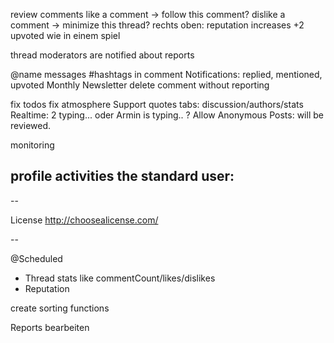 review comments
like a comment -> follow this comment?
dislike a comment -> minimize this thread?
rechts oben: reputation increases +2 upvoted wie in einem spiel

thread moderators are notified about reports

@name messages
#hashtags in comment
Notifications: replied, mentioned, upvoted
Monthly Newsletter
delete comment without reporting

fix todos
fix atmosphere
Support quotes
tabs: discussion/authors/stats
Realtime: 2 typing... oder Armin is typing..
? Allow Anonymous Posts: will be reviewed.

monitoring

profile activities the standard user:
-

--

License
http://choosealicense.com/


--

@Scheduled
- Thread stats like commentCount/likes/dislikes
- Reputation

create sorting functions

Reports bearbeiten